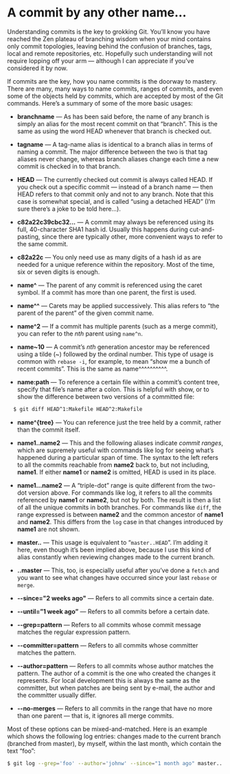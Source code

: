 # A commit by any other name...

Understanding commits is the key to grokking Git. You’ll know you have reached the Zen plateau of branching wisdom when your mind contains only commit topologies, leaving behind the confusion of branches, tags, local and remote repositories, etc. Hopefully such understanding will not require lopping off your arm — although I can appreciate if you’ve considered it by now.

If commits are the key, how you name commits is the doorway to mastery. There are many, many ways to name commits, ranges of commits, and even some of the objects held by commits, which are accepted by most of the Git commands. Here’s a summary of some of the more basic usages:

* **branchname** — As has been said before, the name of any branch is simply an alias for the most recent commit on that “branch”. This is the same as using the word HEAD whenever that branch is checked out.

* **tagname** — A tag-name alias is identical to a branch alias in terms of naming a commit. The major difference between the two is that tag aliases never change, whereas branch aliases change each time a new commit is checked in to that branch.

* **HEAD** — The currently checked out commit is always called HEAD. If you check out a specific commit — instead of a branch name — then HEAD refers to that commit only and not to any branch. Note that this case is somewhat special, and is called “using a detached HEAD” (I’m sure there’s a joke to be told here...).

* **c82a22c39cbc32...** — A commit may always be referenced using its full, 40-character SHA1 hash id. Usually this happens during cut-and-pasting, since there are typically other, more convenient ways to refer to the same commit.

* **c82a22c** — You only need use as many digits of a hash id as are needed for a unique reference within the repository. Most of the time, six or seven digits is enough.

* **name^** — The parent of any commit is referenced using the caret symbol. If a commit has more than one parent, the first is used.

* **name^^** — Carets may be applied successively. This alias refers to “the parent of the parent” of the given commit name.

* **name^2** — If a commit has multiple parents (such as a merge commit), you can refer to the _nth_ parent using `name^n`.

* **name~10** — A commit’s _nth_ generation ancestor may be referenced using a tilde (~) followed by the ordinal number. This type of usage is common with `rebase -i`, for example, to mean “show me a bunch of recent commits”. This is the same as name^^^^^^^^^^.

* **name:path** — To reference a certain file within a commit’s content tree, specify that file’s name after a colon. This is helpful with show, or to show the difference between two versions of a committed file:

```bash
  $ git diff HEAD^1:Makefile HEAD^2:Makefile
```

* **name^{tree}** — You can reference just the tree held by a commit, rather than the commit itself.

* **name1..name2** — This and the following aliases indicate _commit ranges_, which are supremely useful with commands like log for seeing what’s happened during a particular span of time. The syntax to the left refers to all the commits reachable from **name2** back to, but not including, **name1**. If either **name1** or **name2** is omitted, HEAD is used in its place.

* **name1...name2** — A “triple-dot” range is quite different from the two-dot version above. For commands like log, it refers to all the commits referenced by **name1** or **name2**, but not by both. The result is then a list of all the unique commits in both branches. For commands like `diff`, the range expressed is between **name2** and the common ancestor of **name1** and **name2**. This differs from the `log` case in that changes introduced by **name1** are not shown.

* **master..** — This usage is equivalent to “`master..HEAD`”. I’m adding it here, even though it’s been implied above, because I use this kind of alias constantly when reviewing changes made to the current branch.

* **..master** — This, too, is especially useful after you’ve done a `fetch` and you want to see what changes have occurred since your last `rebase` or `merge`.

* **--since="2 weeks ago"** — Refers to all commits since a certain date.

* **--until=”1 week ago”** — Refers to all commits before a certain date.

* **--grep=pattern** — Refers to all commits whose commit message matches the regular expression pattern.

* **--committer=pattern** — Refers to all commits whose committer matches the pattern.

* **--author=pattern** — Refers to all commits whose author matches the pattern. The author of a commit is the one who created the changes it represents. For local development this is always the same as the committer, but when patches are being sent by e-mail, the author and the committer usually differ.

* **--no-merges** — Refers to all commits in the range that have no more than one parent — that is, it ignores all merge commits.

Most of these options can be mixed-and-matched. Here is an example which shows the following log entries: changes made to the current branch (branched from master), by myself, within the last month, which contain the text “foo”:

```bash
$ git log --grep='foo' --author='johnw' --since="1 month ago" master..
```
